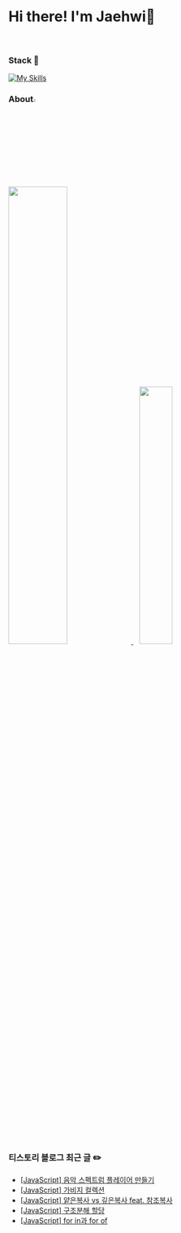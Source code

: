 <!--
**myeong-jae-hwi/myeong-jae-hwi** is a ✨ _special_ ✨ repository because its `README.md` (this file) appears on your GitHub profile.

Here are some ideas to get you started:

- 🔭 I’m currently working on ...
- 🌱 I’m currently learning ...
- 👯 I’m looking to collaborate on ...
- 🤔 I’m looking for help with ...
- 💬 Ask me about ...
- 📫 How to reach me: ...
- 😄 Pronouns: ...
- ⚡ Fun fact: ...
-->
# Hi there! I'm Jaehwi👋
<br>

### Stack  📌
<p align="center">
    
[![My Skills](https://skillicons.dev/icons?i=git,html,css,js,ts,react,vue,sass,tailwind,python)](https://skillicons.dev)
</p>

### About<img width = "4%" src = "https://github.com/myeong-jae-hwi/myeong-jae-hwi/assets/72872676/1ddc4555-6a53-497b-ad04-34845086b976"/>  

<a href="https://github.com/anuraghazra/github-readme-stats">
  <img src="https://github-readme-stats.vercel.app/api?username=myeong-jae-hwi&show_icons=true&theme=material-palenight&hide_border=true&bg_color=20232a&icon_color=E3E3E3A8&text_color=fff&title_color=61DAFB&count_private=true" width="48%" />
</a>
&nbsp;&nbsp;
<a href="https://github.com/myeong-jae-hwi/github-stats">
  <img src="https://github-readme-stats.vercel.app/api/top-langs/?username=myeong-jae-hwi&layout=compact&hide_border=true&bg_color=20232a&icon_color=E3E3E3A8&hide=java&theme=material-palenight&title_color=fff" width="36%" />
</a>

<!-- <p align="center">
<img src="https://img.shields.io/badge/python-3670A0?style=for-the-badge&logo=python&logoColor=ffdd54"/>
<img src="https://img.shields.io/badge/node.js-339933?style=for-the-badge&logo=Node.js&logoColor=FFFFFF"/><br>
<img src="https://img.shields.io/badge/java-007396?style=for-the-badge&logo=java&logoColor=white">
</p> -->
### 티스토리 블로그 최근 글 ✏️

- [[JavaScript] 음악 스펙트럼 플레이어 만들기](https://re-hwi.tistory.com/157)
- [[JavaScript] 가비지 컬렉션](https://re-hwi.tistory.com/156)
- [[JavaScript] 얕은복사 vs 깊은복사 feat. 참조복사](https://re-hwi.tistory.com/155)
- [[JavaScript] 구조분해 할당](https://re-hwi.tistory.com/154)
- [[JavaScript] for in과 for of](https://re-hwi.tistory.com/153)

